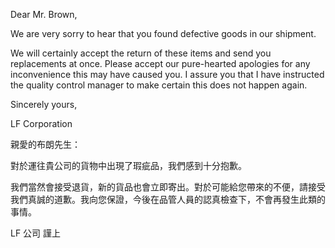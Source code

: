 Dear Mr. Brown,

We are very sorry to hear that you found defective goods in our
shipment.

We will certainly accept the return of these items and send you
replacements at once. Please accept our pure-hearted apologies for any
inconvenience this may have caused you. I assure you that I have
instructed the quality control manager to make certain this does not
happen again.

Sincerely yours,

LF Corporation

親愛的布朗先生：

對於運往貴公司的貨物中出現了瑕疵品，我們感到十分抱歉。

我們當然會接受退貨，新的貨品也會立即寄出。對於可能給您帶來的不便，請接受我們真誠的道歉。我向您保證，今後在品管人員的認真檢查下，不會再發生此類的事情。

LF 公司 謹上
